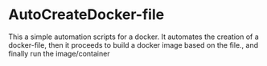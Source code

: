 # AutoCreateDocker-file
This a simple automation scripts for a docker. It automates the creation of a docker-file, then it proceeds to build a docker image based on the file., and finally run the image/container
